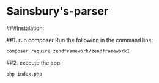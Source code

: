 # Sainsbury's-parser

###Instalation:

##1. run composer
Run the following in the command line:

```bash
composer require zendframework/zendframework1
```
##2. execute the app

```bash
php index.php
```
